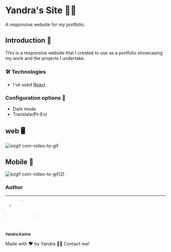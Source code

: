 # Yandra's Site 👩‍💻
A responsive website for my portfolio.
## Introduction 📖
This is a responsive website that I created to use as a portfolio showcasing my work and the projects I undertake.

### 🛠 Technologies

- I've used [React](https://react.dev/)

### Configuration options :wrench:
- Dark mode
- Translate(Pt-En)

## web :desktop_computer:
![ezgif com-video-to-gif](https://github.com/yandrakarine/yandra-karine-site/assets/89264979/230df060-2cca-454e-8352-2fdf26662648)

## Mobile :iphone:
![ezgif com-video-to-gif(2)](https://github.com/yandrakarine/yandra-karine-site/assets/89264979/567b9593-3eef-4b5c-b9c0-5ead2dd87af0)

### Author

---

<a href="https://github.com/yandrakrine">
 <img style="border-radius: 50%;" src="https://github.com/yandrakarine.png" width="100px;" alt=""/>
 <br />
 <sub><b>Yandra Karine</b></sub>
</a>

Made with ❤️ by Yandra 👋🏽 Contact me!
